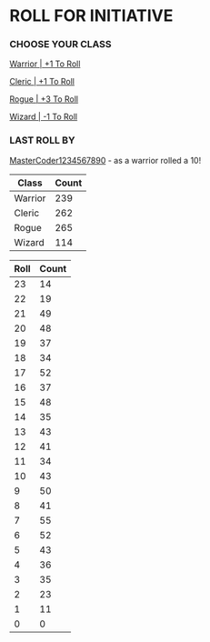 # ROLL FOR INITIATIVE
### CHOOSE YOUR CLASS

[Warrior | +1 To Roll](https://github.com/benjaminsampica/benjaminsampica/issues/new?title=roll%7Cwarrior&body=Just+click+%27Submit+new+issue%27.)

[Cleric | +1 To Roll](https://github.com/benjaminsampica/benjaminsampica/issues/new?title=roll%7Ccleric&body=Just+click+%27Submit+new+issue%27.)

[Rogue | +3 To Roll](https://github.com/benjaminsampica/benjaminsampica/issues/new?title=roll%7Crogue&body=Just+click+%27Submit+new+issue%27.)

[Wizard | -1 To Roll](https://github.com/benjaminsampica/benjaminsampica/issues/new?title=roll%7Cwizard&body=Just+click+%27Submit+new+issue%27.)
### LAST ROLL BY
[MasterCoder1234567890](https://www.github.com/MasterCoder1234567890) - as a warrior rolled a 10!

|Class|Count|
|-|-|
|Warrior|239|
|Cleric|262|
|Rogue|265|
|Wizard|114|

|Roll|Count|
|-|-|
|23|14
|22|19
|21|49
|20|48
|19|37
|18|34
|17|52
|16|37
|15|48
|14|35
|13|43
|12|41
|11|34
|10|43
|9|50
|8|41
|7|55
|6|52
|5|43
|4|36
|3|35
|2|23
|1|11
|0|0
